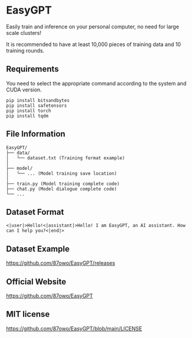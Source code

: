 # EasyGPT

Easily train and inference on your personal computer, no need for large scale clusters!

It is recommended to have at least 10,000 pieces of training data and 10 training rounds.

## Requirements

You need to select the appropriate command according to the system and CUDA version.

```
pip install bitsandbytes
pip install safetensors
pip install torch
pip install tqdm
```

## File Information

```
EasyGPT/
├── data/ 
│   └── dataset.txt (Training format example)
│
├── model/ 
│   └── ... (Model training save location)
│
├── train.py (Model training complete code)
├── chat.py (Model dialogue complete code)
└── ...
```

## Dataset Format

```
<|user|>Hello!<|assistant|>Hello! I am EasyGPT, an AI assistant. How can I help you?<|end|>
```

## Dataset Example

https://github.com/87owo/EasyGPT/releases

## Official Website

https://github.com/87owo/EasyGPT

## MIT license

https://github.com/87owo/EasyGPT/blob/main/LICENSE
